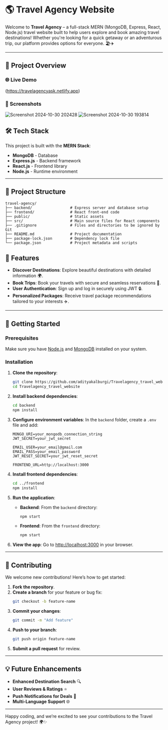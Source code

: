 

# 🌎 Travel Agency Website

Welcome to **Travel Agency** – a full-stack MERN (MongoDB, Express, React, Node.js) travel website built to help users explore and book amazing travel destinations! Whether you're looking for a quick getaway or an adventurous trip, our platform provides options for everyone. 🏖️✈️

---

## 🚀 Project Overview

### 🌐 Live Demo
(https://travelagencyask.netlify.app)

### 📸 Screenshots
![Screenshot 2024-10-30 202428](https://github.com/user-attachments/assets/4b0db7cb-0eac-41b9-bf0a-507c4ec0124f)
![Screenshot 2024-10-30 193814](https://github.com/user-attachments/assets/3a4f18c1-8cae-479c-a033-d31800ec6d2d)


## 🛠️ Tech Stack

This project is built with the **MERN Stack**:

- **MongoDB** - Database
- **Express.js** - Backend framework
- **React.js** - Frontend library
- **Node.js** - Runtime environment

---

## 📂 Project Structure

```
travel-agency/
├── backend/                 # Express server and database setup
├── frontend/                # React front-end code
├── public/                  # Static assets
├── src/                     # Main source files for React components
├── .gitignore               # Files and directories to be ignored by Git
├── README.md                # Project documentation
├── package-lock.json        # Dependency lock file
└── package.json             # Project metadata and scripts
```

## 🎉 Features

- **Discover Destinations**: Explore beautiful destinations with detailed information 🌍.
- **Book Trips**: Book your travels with secure and seamless reservations 📅.
- **User Authentication**: Sign up and log in securely using JWT 🔒.
- **Personalized Packages**: Receive travel package recommendations tailored to your interests ✈️.

---

## 🚀 Getting Started

### Prerequisites

Make sure you have [Node.js](https://nodejs.org/) and [MongoDB](https://www.mongodb.com/try/download/community) installed on your system.

### Installation

1. **Clone the repository**:

   ```bash
   git clone https://github.com/adityakalburgi/Travelagency_travel_website.git
   cd Travelagency_travel_website
   ```

2. **Install backend dependencies**:

   ```bash
   cd backend
   npm install
   ```

3. **Configure environment variables**: In the `backend` folder, create a `.env` file and add:

   ```plaintext
   MONGO_URI=your_mongodb_connection_string
   JWT_SECRET=your_jwt_secret

   EMAIL_USER=your_email@gmail.com
   EMAIL_PASS=your_email_password
   JWT_RESET_SECRET=your_jwt_reset_secret

   FRONTEND_URL=http://localhost:3000
   ```

4. **Install frontend dependencies**:

   ```bash
   cd ../frontend
   npm install
   ```

5. **Run the application**:

   - **Backend**: From the `backend` directory:
     ```bash
     npm start
     ```
   - **Frontend**: From the `frontend` directory:
     ```bash
     npm start
     ```

6. **View the app**: Go to [http://localhost:3000](http://localhost:3000) in your browser.

---

## 👥 Contributing

We welcome new contributions! Here’s how to get started:

1. **Fork the repository**.
2. **Create a branch** for your feature or bug fix:
   ```bash
   git checkout -b feature-name
   ```
3. **Commit your changes**:
   ```bash
   git commit -m "Add feature"
   ```
4. **Push to your branch**:
   ```bash
   git push origin feature-name
   ```
5. **Submit a pull request** for review.

---

## 💡 Future Enhancements

- **Enhanced Destination Search** 🔍
- **User Reviews & Ratings** ⭐
- **Push Notifications for Deals** 📲
- **Multi-Language Support** 🌐



---

Happy coding, and we’re excited to see your contributions to the Travel Agency project! 🌍✨

